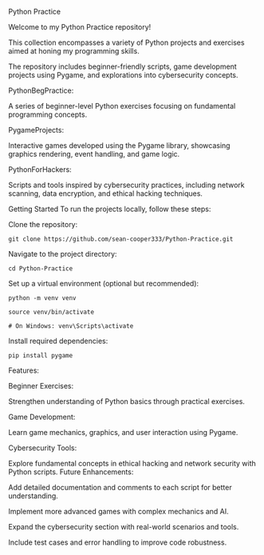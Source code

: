 Python Practice

  Welcome to my Python Practice repository! 
  
  This collection encompasses a variety of Python projects and exercises aimed at honing my programming skills. 
  
  The repository includes beginner-friendly scripts, game development projects using Pygame, and explorations into cybersecurity concepts.​

PythonBegPractice: 

  A series of beginner-level Python exercises focusing on fundamental programming concepts.

PygameProjects: 

  Interactive games developed using the Pygame library, showcasing graphics rendering, event handling, and game logic.

PythonForHackers: 

  Scripts and tools inspired by cybersecurity practices, including network scanning, data encryption, and ethical hacking techniques.

Getting Started
To run the projects locally, follow these steps:

Clone the repository:

    git clone https://github.com/sean-cooper333/Python-Practice.git

Navigate to the project directory:

    cd Python-Practice

Set up a virtual environment (optional but recommended):

    python -m venv venv
  
    source venv/bin/activate  
  
    # On Windows: venv\Scripts\activate

Install required dependencies:

    pip install pygame

Features:

  Beginner Exercises:  
  
  Strengthen understanding of Python basics through practical exercises.

  Game Development: 
  
  Learn game mechanics, graphics, and user interaction using Pygame.

  Cybersecurity Tools: 
  
  Explore fundamental concepts in ethical hacking and network security with Python scripts.
Future Enhancements:

  Add detailed documentation and comments to each script for better understanding.

  Implement more advanced games with complex mechanics and AI.

  Expand the cybersecurity section with real-world scenarios and tools.

  Include test cases and error handling to improve code robustness.
